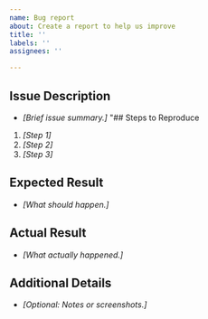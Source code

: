 ```yaml
---
name: Bug report
about: Create a report to help us improve
title: ''
labels: ''
assignees: ''

---
```


## Issue Description
* *[Brief issue summary.]*
"## Steps to Reproduce
1. *[Step 1]*
2. *[Step 2]*
3. *[Step 3]*
## Expected Result
* *[What should happen.]*
## Actual Result
* *[What actually happened.]*
## Additional Details
* *[Optional: Notes or screenshots.]*
